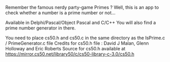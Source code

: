 Remember the famous nerdy party-game Primes ? Well, this is an app to check whether a number is a prime number or not...

Available in Delphi/Pascal/Object Pascal and C/C++
You will also find a prime number generator in there.

You need to place cs50.h and cs50.c in the same directory as the IsPrime.c / PrimeGenerator.c file
Credits for cs50.h file : David J Malan, Glenn Holloway and Eric Roberts
Source for cs50.h available at https://mirror.cs50.net/library50/c/cs50-library-c-3.0/cs50.h 
